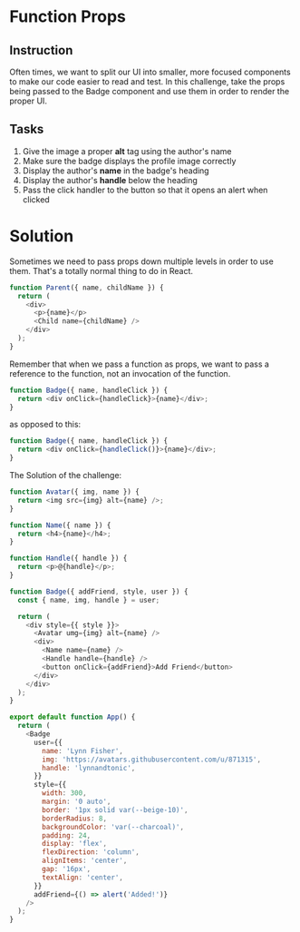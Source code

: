 # Function Props

## Instruction

Often times, we want to split our UI into smaller, more focused components to make our code easier to read and test. In this challenge, take the props being passed to the Badge component and use them in order to render the proper UI.

## Tasks

1. Give the image a proper **alt** tag using the author's name
2. Make sure the badge displays the profile image correctly
3. Display the author's **name** in the badge's heading
4. Display the author's **handle** below the heading
5. Pass the click handler to the button so that it opens an alert when clicked

# Solution

Sometimes we need to pass props down multiple levels in order to use them. That's a totally normal thing to do in React.

```javascript
function Parent({ name, childName }) {
  return (
    <div>
      <p>{name}</p>
      <Child name={childName} />
    </div>
  );
}
```

Remember that when we pass a function as props, we want to pass a reference to the function, not an invocation of the function.

```javascript
function Badge({ name, handleClick }) {
  return <div onClick={handleClick}>{name}</div>;
}
```

as opposed to this:

```javascript
function Badge({ name, handleClick }) {
  return <div onClick={handleClick()}>{name}</div>;
}
```

The Solution of the challenge:

```javascript
function Avatar({ img, name }) {
  return <img src={img} alt={name} />;
}

function Name({ name }) {
  return <h4>{name}</h4>;
}

function Handle({ handle }) {
  return <p>@{handle}</p>;
}

function Badge({ addFriend, style, user }) {
  const { name, img, handle } = user;

  return (
    <div style={{ style }}>
      <Avatar umg={img} alt={name} />
      <div>
        <Name name={name} />
        <Handle handle={handle} />
        <button onClick={addFriend}>Add Friend</button>
      </div>
    </div>
  );
}

export default function App() {
  return (
    <Badge
      user={{
        name: 'Lynn Fisher',
        img: 'https://avatars.githubusercontent.com/u/871315',
        handle: 'lynnandtonic',
      }}
      style={{
        width: 300,
        margin: '0 auto',
        border: '1px solid var(--beige-10)',
        borderRadius: 8,
        backgroundColor: 'var(--charcoal)',
        padding: 24,
        display: 'flex',
        flexDirection: 'column',
        alignItems: 'center',
        gap: '16px',
        textAlign: 'center',
      }}
      addFriend={() => alert('Added!')}
    />
  );
}
```
